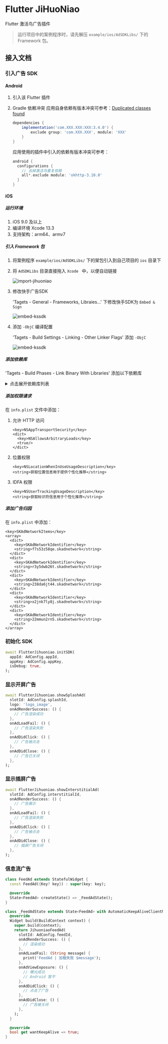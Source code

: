 # Flutter JiHuoNiao

Flutter 激活鸟广告插件

> 运行项目中的案例程序时，请先解压 `example/ios/AdSDKLibs/` 下的 Framework 包。

## 接入文档

### 引入广告 SDK

#### Android

1. 引入该 Flutter 插件

2. Gradle 依赖冲突
   应用自身依赖有版本冲突可参考：[Duplicated classes found ](https://stackoverflow.com/questions/56695106/duplicated-classes-found-in-modules-classes-jar)

   ```groovy
   dependencies {
       implementation('com.XXX.XXX:XXX:3.4.0') {
           exclude group: 'com.XXX.XXX', module: 'XXX'
       }
   }
   ```

   应用使用的插件中引入的依赖有版本冲突可参考：

   ```groovy
   android {
     configurations {
       // 去掉激活鸟重复依赖
       all*.exclude module: 'okhttp-3.10.0'
     }
   }
   ```

#### iOS

##### 运行环境

1. iOS 9.0 及以上
2. 编译环境 Xcode 13.3
3. 支持架构：arm64、armv7

##### 引入 Framework 包

1. 将案例程序 `example/ios/AdSDKLibs/` 下的架包引入到自己项目的 `ios` 目录下

2. 将 `AdSDKLibs` 目录直接拖入 `Xcode ` 中，以便自动链接

   ![import-jihuoniao](./screenshots/ios-doc1.png)

3. 修改快手广告SDK

   'Tagets - General - Frameworks, Libraies...' 下修改快手SDK为 `Embed & Sign` 

   ![embed-kssdk](./screenshots/ios-doc2.png)

4. 添加 `-ObjC` 编译配置

   'Tagets - Build Settings - Linking - Other Linker Flags' 添加 `-ObjC` 

   ![embed-kssdk](./screenshots/ios-doc3.png)

##### 添加依赖库

'Tagets - Build Phases - Link Binary With Libraries' 添加以下依赖库

<details>
  <summary>点击展开依赖库列表</summary>
Accelerate.framework
AdSupport.framework
AppTrackingTransparency
AudioToolbox.framework
AVFoundation.framework
CoreGraphics.framework
CoreImage.framework
CoreMedia.framework
CoreMotion.framework
CoreTelephony.framework
CoreText.framework
ImageIO.framework
JavaScriptCore.framework
MapKit.framework
MediaPlayer.framework
MobileCoreServices.framework
QuartzCore.framework
Security.framework
StoreKit.framework
SystemConfiguration.framework
UIKit.framework
WebKit.framework
libbz2.tbd
libc++.tbd
libiconv.tbd
libresolv.9.tbd
libsqlite3.tbd
libxml2.tbd
libz.tbd
libc++abi.tbd
</details>

##### 添加权限请求

在 `info.plist` 文件中添加：

1. 允许 HTTP 访问

   ```
   <key>NSAppTransportSecurity</key>
   <dict>
     <key>NSAllowsArbitraryLoads</key>
     <true/>
   </dict>
   ```

2. 位置权限

   ```
   <key>NSLocationWhenInUseUsageDescription</key>
   <string>获取位置信息用于提供个性化推荐</string>
   ```

3. IDFA 权限

   ```
   <key>NSUserTrackingUsageDescription</key>
   <string>获取标识符信息用于个性化推荐</string>
   ```

##### 添加广告归因

在 `info.plist` 中添加：

```
<key>SKAdNetworkItems</key>
<array>
  <dict>
    <key>SKAdNetworkIdentifier</key>
    <string>f7s53z58qe.skadnetwork</string>
  </dict>
  <dict>
    <key>SKAdNetworkIdentifier</key>
    <string>r3y5dwb26t.skadnetwork</string>
  </dict>
  <dict>
    <key>SKAdNetworkIdentifier</key>
    <string>238da6jt44.skadnetwork</string>
  </dict>
  <dict>
    <key>SKAdNetworkIdentifier</key>
    <string>x2jnk7ly8j.skadnetwork</string>
  </dict>
  <dict>
    <key>SKAdNetworkIdentifier</key>
    <string>22mmun2rn5.skadnetwork</string>
  </dict>
</array>
```

### 初始化 SDK

```dart
await FlutterJihuoniao.initSDK(
  appId: AdConfig.appId,
  appKey: AdConfig.appKey,
  isDebug: true,
);
```

### 显示开屏广告

```dart
await FlutterJihuoniao.showSplashAd(
  slotId: AdConfig.splashId,
  logo: 'logo_image',
  onAdRenderSuccess: () {
    // 广告渲染成功
  },
  onAdLoadFail: () {
    // 广告渲染失败
  },
  onAdDidClick: () {
    // 广告被点击
  },
  onAdDidClose: () {
    // 广告已关闭
  },
);
```

### 显示插屏广告

```dart
await FlutterJihuoniao.showInterstitialAd(
  slotId: AdConfig.interstitialId,
  onAdRenderSuccess: () {
    // 广告展示
  },
  onAdLoadFail: () {
    // 广告渲染失败
  },
  onAdDidClick: () {
    // 广告被点击
  },
  onAdDidClose: () {
    // 插屏广告关闭
  },
);
```

### 信息流广告

```dart
class FeedAd extends StatefulWidget {
  const FeedAd({Key? key}) : super(key: key);

  @override
  State<FeedAd> createState() => _FeedAdState();
}

class _FeedAdState extends State<FeedAd> with AutomaticKeepAliveClientMixin {
  @override
  Widget build(BuildContext context) {
    super.build(context);
    return JihuoniaoFeedAd(
      slotId: AdConfig.feedId,
      onAdRenderSuccess: () {
        // 渲染成功
      },
      onAdLoadFail: (String message) {
        print('FeedAd | 加载失败 $message');
      },
      onAdViewExposure: () {
        // 曝光成功
        // Android 暂不
      },
      onAdDidClick: () {
        // 点击了广告
      },
      onAdDidClose: () {
        // 广告被关闭
      },
    );
  }

  @override
  bool get wantKeepAlive => true;
}
```

